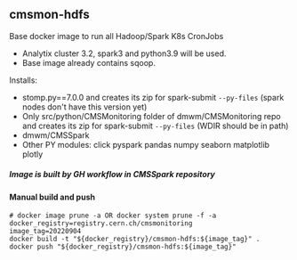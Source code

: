 ## cmsmon-hdfs

Base docker image to run all Hadoop/Spark K8s CronJobs

- Analytix cluster 3.2, spark3 and python3.9 will be used. 
- Base image already contains sqoop.

Installs:

- stomp.py==7.0.0 and creates its zip for spark-submit `--py-files` (spark nodes don't have this version yet)
- Only src/python/CMSMonitoring folder of dmwm/CMSMonitoring repo and creates its zip for spark-submit `--py-files` (WDIR should be in path)
- dmwm/CMSSpark
- Other PY modules: click pyspark pandas numpy seaborn matplotlib plotly

##### Image is built by GH workflow in CMSSpark repository

#### Manual build and push

```shell
# docker image prune -a OR docker system prune -f -a
docker_registry=registry.cern.ch/cmsmonitoring
image_tag=20220904
docker build -t "${docker_registry}/cmsmon-hdfs:${image_tag}" .
docker push "${docker_registry}/cmsmon-hdfs:${image_tag}"
```

